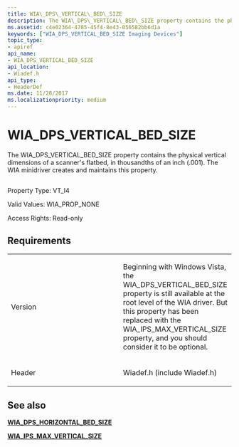 ```yaml
---
title: WIA\_DPS\_VERTICAL\_BED\_SIZE
description: The WIA\_DPS\_VERTICAL\_BED\_SIZE property contains the physical vertical dimensions of a scanner's flatbed, in thousandths of an inch (.001). The WIA minidriver creates and maintains this property.
ms.assetid: c4e02364-4785-45f4-8e43-056582bb6d1a
keywords: ["WIA_DPS_VERTICAL_BED_SIZE Imaging Devices"]
topic_type:
- apiref
api_name:
- WIA_DPS_VERTICAL_BED_SIZE
api_location:
- Wiadef.h
api_type:
- HeaderDef
ms.date: 11/28/2017
ms.localizationpriority: medium
---
```


# WIA\_DPS\_VERTICAL\_BED\_SIZE


The WIA\_DPS\_VERTICAL\_BED\_SIZE property contains the physical vertical dimensions of a scanner's flatbed, in thousandths of an inch (.001). The WIA minidriver creates and maintains this property.

## <span id="ddk_wia_dps_vertical_bed_size_si"></span><span id="DDK_WIA_DPS_VERTICAL_BED_SIZE_SI"></span>


Property Type: VT\_I4

Valid Values: WIA\_PROP\_NONE

Access Rights: Read-only

Requirements
------------

<table>
<colgroup>
<col width="50%" />
<col width="50%" />
</colgroup>
<tbody>
<tr class="odd">
<td><p>Version</p></td>
<td><p>Beginning with Windows Vista, the WIA_DPS_VERTICAL_BED_SIZE property is still available at the root level of the WIA driver. But this property has been replaced with the WIA_IPS_MAX_VERTICAL_SIZE property, and you should consider it to be optional.</p></td>
</tr>
<tr class="even">
<td><p>Header</p></td>
<td>Wiadef.h (include Wiadef.h)</td>
</tr>
</tbody>
</table>

## See also


[**WIA\_DPS\_HORIZONTAL\_BED\_SIZE**](wia-dps-horizontal-bed-size.md)

[**WIA\_IPS\_MAX\_VERTICAL\_SIZE**](wia-ips-max-vertical-size.md)

 

 






